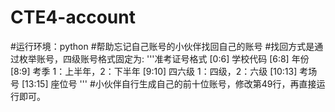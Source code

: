 # CTE4-account
#运行环境：python
#帮助忘记自己账号的小伙伴找回自己的账号
#找回方式是通过枚举账号，四级账号格式固定为:
'''准考证号格式
    [0:6]   学校代码
    [6:8]   年份
    [8:9]   考季 1：上半年，2：下半年
    [9:10]  四六级 1：四级，2：六级
    [10:13] 考场号
    [13:15] 座位号
'''
#小伙伴自行生成自己的前十位账号，修改第49行，再直接运行即可。
